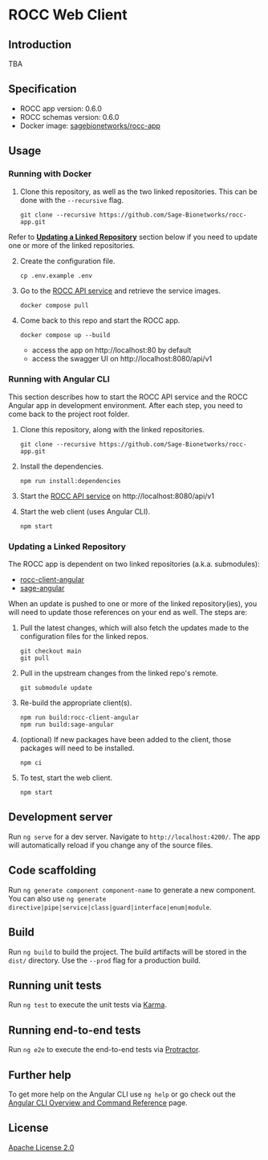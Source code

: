 # ROCC Web Client

## Introduction

TBA

## Specification

- ROCC app version: 0.6.0
- ROCC schemas version: 0.6.0
- Docker image: [sagebionetworks/rocc-app]

## Usage

### Running with Docker

1. Clone this repository, as well as the two linked repositories.  This can be
done with the `--recursive` flag.

       git clone --recursive https://github.com/Sage-Bionetworks/rocc-app.git

Refer to **[Updating a Linked Repository]** section below if you need to update one
or more of the linked repositories.

2. Create the configuration file.

       cp .env.example .env

3. Go to the [ROCC API service] and retrieve the service images.

       docker compose pull

4. Come back to this repo and start the ROCC app.

       docker compose up --build

   - access the app on http://localhost:80 by default
   - access the swagger UI on http://localhost:8080/api/v1

### Running with Angular CLI

This section describes how to start the ROCC API service and the ROCC Angular
app in development environment. After each step, you need to come back to the
project root folder.

1. Clone this repository, along with the linked repositories.

       git clone --recursive https://github.com/Sage-Bionetworks/rocc-app.git

2. Install the dependencies.

       npm run install:dependencies

3. Start the [ROCC API service] on http://localhost:8080/api/v1

4. Start the web client (uses Angular CLI).

       npm start

### Updating a Linked Repository

The ROCC app is dependent on two linked repositories (a.k.a. submodules):

* [rocc-client-angular]
* [sage-angular]

When an update is pushed to one or more of the linked repository(ies), you
will need to update those references on your end as well.  The steps are:

1. Pull the latest changes, which will also fetch the updates made to the 
configuration files for the linked repos.

       git checkout main
       git pull

2. Pull in the upstream changes from the linked repo's remote.

       git submodule update

3. Re-build the appropriate client(s).

       npm run build:rocc-client-angular
       npm run build:sage-angular

4. (optional) If new packages have been added to the client, those packages
will need to be installed.

       npm ci

5. To test, start the web client.

       npm start


## Development server

Run `ng serve` for a dev server. Navigate to `http://localhost:4200/`. The app will automatically reload if you change any of the source files.

## Code scaffolding

Run `ng generate component component-name` to generate a new component. You can also use `ng generate directive|pipe|service|class|guard|interface|enum|module`.

## Build

Run `ng build` to build the project. The build artifacts will be stored in the `dist/` directory. Use the `--prod` flag for a production build.

## Running unit tests

Run `ng test` to execute the unit tests via [Karma](https://karma-runner.github.io).

## Running end-to-end tests

Run `ng e2e` to execute the end-to-end tests via [Protractor](http://www.protractortest.org/).

## Further help

To get more help on the Angular CLI use `ng help` or go check out the [Angular CLI Overview and Command Reference](https://angular.io/cli) page.

## License

[Apache License 2.0]

<!-- Links -->

[Updating a Linked Repository]: #updating-a-linked-repository
[rocc-client-angular]: https://github.com/Sage-Bionetworks/rocc-client-angular
[sage-angular]: https://github.com/Sage-Bionetworks/sage-angular
[ROCC API service]: https://github.com/Sage-Bionetworks/rocc-service
[Apache License 2.0]: https://github.com/Sage-Bionetworks/rocc-app/blob/develop/LICENSE
[sagebionetworks/rocc-app]: https://hub.docker.com/repository/docker/sagebionetworks/rocc-app
